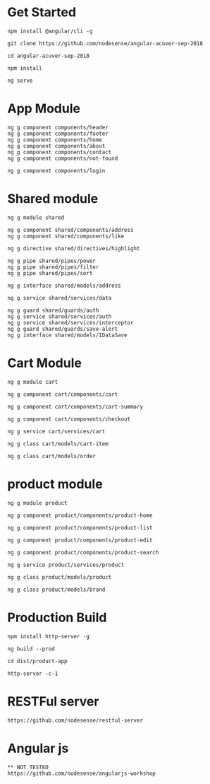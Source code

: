 # Get Started
    npm install @angular/cli -g

    git clone https://github.com/nodesense/angular-acuver-sep-2018

    cd angular-acuver-sep-2018

    npm install

    ng serve
    
# App Module

    ng g component components/header
    ng g component components/footer
    ng g component components/home
    ng g component components/about
    ng g component components/contact
    ng g component components/not-found

    ng g component components/login


# Shared module

    ng g module shared

    ng g component shared/components/address
    ng g component shared/components/like

    ng g directive shared/directives/highlight

    ng g pipe shared/pipes/power
    ng g pipe shared/pipes/filter
    ng g pipe shared/pipes/sort

    ng g interface shared/models/address

    ng g service shared/services/data

    ng g guard shared/guards/auth
    ng g service shared/services/auth
    ng g service shared/services/interceptor
    ng g guard shared/guards/save-alert
    ng g interface shared/models/IDataSave

# Cart Module

    ng g module cart

    ng g component cart/components/cart

    ng g component cart/components/cart-summary

    ng g component cart/components/checkout

    ng g service cart/services/cart

    ng g class cart/models/cart-item

    ng g class cart/models/order
    

# product module

    ng g module product

    ng g component product/components/product-home

    ng g component product/components/product-list

    ng g component product/components/product-edit

    ng g component product/components/product-search

    ng g service product/services/product

    ng g class product/models/product

    ng g class product/models/brand

    

# Production Build
    npm install http-server -g

    ng build --prod

    cd dist/product-app

    http-server -c-1 

# RESTFul server

    https://github.com/nodesense/restful-server

# Angular js
    ** NOT TESTED
    https://github.com/nodesense/angularjs-workshop
    